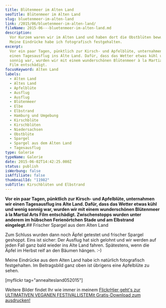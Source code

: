 ```yaml
---
title: Blütenmeer im Alten Land
seoTitle: Blütenmeer im Alten Land
slug: bluetenmeer-im-alten-land
link: /2015/06/bluetenmeer-im-alten-land/
fileName: 2015-06---bluetenmeer-im-alten-land.md
description:
  Vor Kurzem waren wir im Alten Land und haben dort die Obstblüten bewundert.
  Meine Eindrücke habe ich fotografisch festgehalten.
excerpt:
  Vor ein paar Tagen, pünktlich zur Kirsch- und Apfelblüte, unternahmen wir
  einen Tagesausflug ins Alte Land. Dafür, dass das Wetter etwas kühl und wenig
  sonnig war, wurden wir mit einem wunderschönen Blütenmeer à la Martial Arts
  Film entschädigt.
focusKeyword: Alten Land
labels:
  - Alten Land
  - Altes Land
  - Apfelblüte
  - Ausflug
  - Ausflug
  - Blütenmeer
  - Elbe
  - Elbstrand
  - Hamburg und Umgebung
  - Kirschblüte
  - Kirschblüten
  - Niedersachsen
  - Obstblüte
  - Spargel
  - Spargel aus dem Alten Land
  - Tagesausflug
type: Galerie
typeName: Galerie
date: 2015-06-02T14:42:25.000Z
status: publish
isWerbung: false
isAffiliate: false
thumbnailId: "11982"
subTitle: Kirschblüten und Elbstrand
---
```


<strong>Vor ein paar Tagen, pünktlich zur Kirsch- und Apfelblüte, unternahmen
wir einen Tagesausflug ins Alte Land. Dafür, dass das Wetter etwas kühl und
wenig sonnig war, wurden wir mit einem wunderschönen Blütenmeer à la Martial
Arts Film entschädigt. Zwischenstopps wurden unter anderem im hübschen
Ferienörtchen Stade und am Elbstrand eingelegt.</strong>## Frischer Spargel aus
dem Alten Land

Zum Schluss wurden dann noch Äpfel getestet und frischer Spargel geshoppt. Eins
ist sicher: Der Ausflug hat sich gelohnt und wir werden auf jeden Fall ganz bald
wieder ins Alte Land fahren. Spätestens, wenn die Äpfel im Herbst reif an den
Bäumen hängen. :-)

Meine Eindrücke aus dem Alten Land habe ich natürlich fotografisch festgehalten.
Im Beitragsbild ganz oben ist übrigens eine Apfelblüte zu sehen.

[myflickr tag="annealtesland052015"]

Weitere Bilder findet Ihr wie immer in meinem
<a href="https://www.flickr.com/photos/99929697@N07/" target="_blank" rel="noopener">Flickr</a><a class="banner banner-green" href="/2015/03/die-ultimative-vegane-festivalliste"><span class="head">Hier
geht's zur ULTIMATIVEN VEGANEN FESTIVALLISTE</span><span class="text">Mit
Gratis-Download zum ausdrucken!</span></a>
